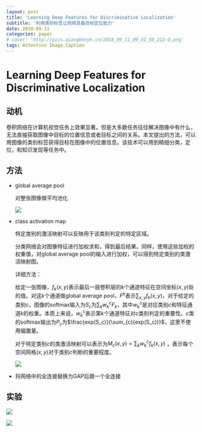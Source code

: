 ```yaml
---
layout: post
title: 'Learning Deep Features for Discriminative Localization'
subtitle: '利用类别标签让网络具备目标定位能力'
date: 2018-09-11
categories: paper
# cover: 'http://pics.qiangbenyk.cn/2018_09_11_09_41_50_212-Q.png'
tags: Attention Image_Caption
---
```


# Learning Deep Features for Discriminative Localization

## 动机

卷积网络在计算机视觉任务上效果显著。但是大多数任务往往解决图像中有什么，无法直接获取图像中目标的位置信息或者目标之间的关系。本文提出的方法，可以用图像的类别标签获得目标在图像中的位置信息。该技术可以用到精细分类，定位，和知识发现等任务中。

## 方法

- global average pool

  对整张图像做平均池化

  ![](http://pics.qiangbenyk.cn/2018_09_11_10_20_29_122-b.png)

- class activation map

  特定类别的激活映射可以反映用于该类别判定的特定区域。

  分类网络会对图像特征进行加权求和，得到最后结果。同样，使用这些加权的权重值，对global average pool的输入进行加权，可以得到特定类别的类激活映射图。

  详细方法：

  给定一张图像，$f_k(x,y)$表示最后一层卷积层的$k$个通道特征在空间坐标$(x,y)$处的值。对这$k$个通道做global average pool，$F^k$表示$\sum_{x,y}{f_k(x,y)}$，对于给定的类别c，图像的softmax输入为$S_c$为$\sum_{k}{w_k^cF_k}$，其中$w_k^c$是对应类别$c$和特征通道$k$的权重。本质上来说，$w_k^c$表示第$k$个通道特征对$c$类别判定的重要性。$c$类的softmax输出为$P_c$为$\frac{exp(S_c)}{\sum_{c}{exp(S_c)}}$，这里不使用偏置量。

  对于特定类别$c$的类激活映射可以表示为$M_c(x,y)=\sum_{k}{w_k^cf_k(x,y)}$ ，表示每个空间网格$(x,y)$对于类别$c$判断的重要程度。

  ![](http://pics.qiangbenyk.cn/2018_09_11_10_54_24_771-j.png)

- 将网络中的全连接替换为GAP后跟一个全连接

## 实验

![](http://pics.qiangbenyk.cn/2018_09_11_11_17_09_612-6.png)

![](http://pics.qiangbenyk.cn/2018_09_11_11_17_34_094-8.png)



